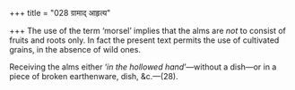 +++
title = "028 ग्रामाद् आहृत्य"

+++
The use of the term ‘morsel’ implies that the alms are *not* to consist
of fruits and roots only. In fact the present text permits the use of
cultivated grains, in the absence of wild ones.

Receiving the alms either ‘*in the hollowed hand*’—without a dish—or in
a piece of broken earthenware, dish, &c.—(28).


